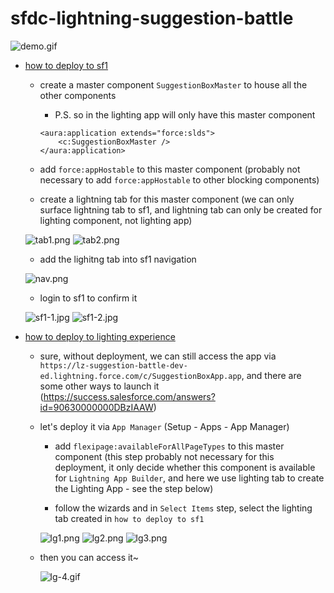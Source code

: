 # sfdc-lightning-suggestion-battle


![demo.gif](/imgs/demo.gif)

* [how to deploy to sf1](http://reidcarlberg.github.io/lightning-newbie/hello-salesforce1.html)
  * create a master component `SuggestionBoxMaster` to house all the other components

    * P.S. so in the lighting app will only have this master component

    ```
    <aura:application extends="force:slds">
        <c:SuggestionBoxMaster />
    </aura:application>
    ```

  * add `force:appHostable` to this master component (probably not necessary to add `force:appHostable` to other blocking components)

  * create a lightning tab for this master component (we can only surface lightning tab to sf1, and lightning tab can only be created for lighting component, not lighting app)

  ![tab1.png](/imgs/tab1.png)
  ![tab2.png](/imgs/tab2.png)

  * add the lighitng tab into sf1 navigation

  ![nav.png](/imgs/nav.png)

  * login to sf1 to confirm it

  ![sf1-1.jpg](/imgs/sf1-1.jpg)
  ![sf1-2.jpg](/imgs/sf1-2.jpg)

* [how to deploy to lighting experience](http://reidcarlberg.github.io/lightning-newbie/hello-salesforce1.html)

  * sure, without deployment, we can still access the app via `https://lz-suggestion-battle-dev-ed.lightning.force.com/c/SuggestionBoxApp.app`, and there are some other ways to launch it (https://success.salesforce.com/answers?id=90630000000DBzIAAW)

  * let's deploy it via `App Manager` (Setup - Apps - App Manager)

    * add `flexipage:availableForAllPageTypes` to this master component (this step probably not necessary for this deployment, it only decide whether this component is available for `Lightning App Builder`, and here we use lighting tab to create the Lighting App - see the step below)

    * follow the wizards and in `Select Items` step, select the lighting tab created in `how to deploy to sf1`

    ![lg1.png](/imgs/lg1.png)
    ![lg2.png](/imgs/lg2.png)
    ![lg3.png](/imgs/lg3.png)

  * then you can access it~
  
    ![lg-4.gif](/imgs/lg-4.gif)
